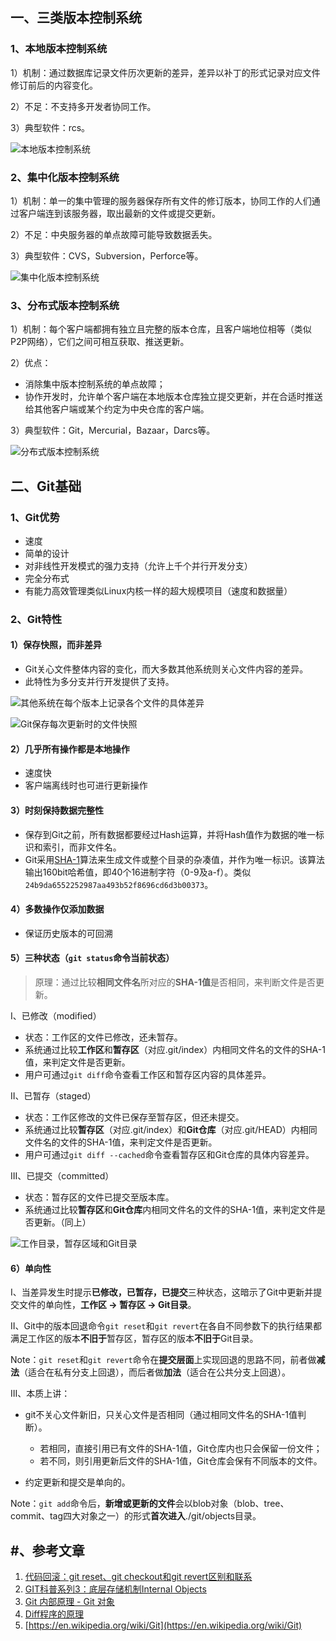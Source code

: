 ## 一、三类版本控制系统

### 1、本地版本控制系统

1）机制：通过数据库记录文件历次更新的差异，差异以补丁的形式记录对应文件修订前后的内容变化。

2）不足：不支持多开发者协同工作。

3）典型软件：rcs。

![本地版本控制系统](../../src/main/resources/picture/1240-20210115031556381.png)

### 2、集中化版本控制系统

1）机制：单一的集中管理的服务器保存所有文件的修订版本，协同工作的人们通过客户端连到该服务器，取出最新的文件或提交更新。

2）不足：中央服务器的单点故障可能导致数据丢失。

3）典型软件：CVS，Subversion，Perforce等。

![集中化版本控制系统](../../src/main/resources/picture/1240-20210115031556281.png)

### 3、分布式版本控制系统

1）机制：每个客户端都拥有独立且完整的版本仓库，且客户端地位相等（类似P2P网络），它们之间可相互获取、推送更新。

2）优点：

* 消除集中版本控制系统的单点故障；
* 协作开发时，允许单个客户端在本地版本仓库独立提交更新，并在合适时推送给其他客户端或某个约定为中央仓库的客户端。

3）典型软件：Git，Mercurial，Bazaar，Darcs等。

![分布式版本控制系统](../../src/main/resources/picture/1240-20210115031556296.png)

## 二、Git基础

### 1、Git优势

* 速度
* 简单的设计
* 对非线性开发模式的强力支持（允许上千个并行开发分支）
* 完全分布式
* 有能力高效管理类似Linux内核一样的超大规模项目（速度和数据量）
### 2、Git特性
#### 1）保存快照，而非差异

* Git关心文件整体内容的变化，而大多数其他系统则关心文件内容的差异。
* 此特性为多分支并行开发提供了支持。

![其他系统在每个版本上记录各个文件的具体差异](../../src/main/resources/picture/540-20210115031556223.png)

![Git保存每次更新时的文件快照](../../src/main/resources/picture/540-20210115031556206.png)

#### 2）几乎所有操作都是本地操作

* 速度快
* 客户端离线时也可进行更新操作

#### 3）时刻保持数据完整性

* 保存到Git之前，所有数据都要经过Hash运算，并将Hash值作为数据的唯一标识和索引，而非文件名。
* Git采用[SHA-1](https://baike.baidu.com/item/SHA-1/1699692?fr=aladdin)算法来生成文件或整个目录的杂凑值，并作为唯一标识。该算法输出160bit哈希值，即40个16进制字符（0-9及a-f）。类似`24b9da6552252987aa493b52f8696cd6d3b00373`。

#### 4）多数操作仅添加数据

* 保证历史版本的可回溯

#### 5）三种状态（`git status`命令当前状态）

> 原理：通过比较**相同文件名**所对应的**SHA-1值**是否相同，来判断文件是否更新。

I、已修改（modified）

* 状态：工作区的文件已修改，还未暂存。
* 系统通过比较**工作区**和**暂存区**（对应.git/index）内相同文件名的文件的SHA-1值，来判定文件是否更新。
* 用户可通过`git diff`命令查看工作区和暂存区内容的具体差异。

II、已暂存（staged）

* 状态：工作区修改的文件已保存至暂存区，但还未提交。
* 系统通过比较**暂存区**（对应.git/index）和**Git仓库**（对应.git/HEAD）内相同文件名的文件的SHA-1值，来判定文件是否更新。
* 用户可通过`git diff --cached`命令查看暂存区和Git仓库的具体内容差异。

III、已提交（committed）

* 状态：暂存区的文件已提交至版本库。
* 系统通过比较**暂存区**和**Git仓库**内相同文件名的文件的SHA-1值，来判定文件是否更新。（同上）

![工作目录，暂存区域和Git目录](../../src/main/resources/picture/540.png)

#### 6）单向性

I、当差异发生时提示**已修改，已暂存，已提交**三种状态，这暗示了Git中更新并提交文件的单向性，**工作区 → 暂存区 → Git目录**。



II、Git中的版本回退命令`git reset`和`git revert`在各自不同参数下的执行结果都满足工作区的版本**不旧于**暂存区，暂存区的版本**不旧于**Git目录。

Note：`git reset`和`git revert`命令在**提交层面**上实现回退的思路不同，前者做**减法**（适合在私有分支上回退），而后者做**加法**（适合在公共分支上回退）。



III、本质上讲：

* git不关心文件新旧，只关心文件是否相同（通过相同文件名的SHA-1值判断）。
     * 若相同，直接引用已有文件的SHA-1值，Git仓库内也只会保留一份文件；
     * 若不同，则引用更新后文件的SHA-1值，Git仓库会保有不同版本的文件。

* 约定更新和提交是单向的。

Note：`git add`命令后，**新增或更新的文件**会以blob对象（blob、tree、commit、tag四大对象之一）的形式**首次进入**./git/objects目录。

## #、参考文章

1. [代码回滚：git reset、git checkout和git revert区别和联系](http://www.cnblogs.com/houpeiyong/p/5890748.html)
2. [GIT科普系列3：底层存储机制Internal Objects](http://blog.csdn.net/zssureqh/article/details/52136946)
3. [Git 内部原理 - Git 对象](https://git-scm.com/book/zh/v2/Git-%E5%86%85%E9%83%A8%E5%8E%9F%E7%90%86-Git-%E5%AF%B9%E8%B1%A1)
4. [Diff程序的原理](http://blog.csdn.net/wishfly/article/details/2043180)
5. [https://en.wikipedia.org/wiki/Git](https://en.wikipedia.org/wiki/Git)